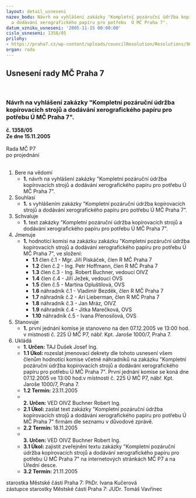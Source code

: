 ```yaml
---
layout: detail_usneseni
nazev_bodu: Návrh na vyhlášení zakázky "Kompletní pozáruční údržba kopírovacích strojů
  a dodávání xerografického papíru pro potřebu  Ú MČ Praha 7".
datum_vzniku_usneseni: '2005-11-15 00:00:00'
cislo_usneseni: 1358/05
prilohy:
- https://praha7.cz/wp-content/uploads/councilResolution/Resolutions/9017/60-v%c3%bdzva_do_2mil.doc
organ: rada
---
```

<div id="ucUsn_pList" class="usn">
	<span><h2>Usnesení rady MČ Praha 7 </h2>
<br></span><div class="standBody">
<span><h3>Návrh na vyhlášení zakázky "Kompletní pozáruční údržba kopírovacích strojů a dodávání xerografického papíru pro potřebu  Ú MČ Praha 7".</h3></span><div class="center">
		<strong>č. 1358/05</strong><br>
	</div>
<div class="center">
		<strong>Ze dne 15.11.2005</strong><br><br>
	</div>Rada MČ P7<br> po projednání<br><br><ol>
<li>Bere na vědomí<ul><li>
<strong>1.</strong> návrh na vyhlášení zakázky "Kompletní pozáruční údržba kopírovacích strojů a dodávání xerografického papíru pro potřebu  Ú MČ Praha 7".</li></ul>
</li>
<li>Souhlasí<ul><li>
<strong>1.</strong> s vyhlášením zakázky "Kompletní pozáruční údržba kopírovacích strojů a dodávání xerografického papíru pro potřebu  Ú MČ Praha 7". </li></ul>
</li>
<li>Schvaluje<ul><li>
<strong>1.</strong> text zakázky "Kompletní pozáruční údržba kopírovacích strojů a dodávání xerografického papíru pro potřebu  Ú MČ Praha 7".</li></ul>
</li>
<li>Jmenuje<ul><li>
<strong>1.</strong> hodnotící komisi na zakázku zakázku "Kompletní pozáruční údržba kopírovacích strojů a dodávání xerografického papíru pro potřebu  Ú MČ Praha 7", ve složení:<ul>
<li>
<strong>1.1</strong> člen č.1 - Mgr. Jiří Piskáček, člen R MČ Praha 7  </li>
<li>
<strong>1.2</strong> člen č.2 - Ing.  Petr Hoffmann, člen R MČ Praha 7   </li>
<li>
<strong>1.3</strong> člen č.3 - Ing. Robert Buchner, vedoucí OIVZ </li>
<li>
<strong>1.4</strong> člen č.4 - Jiří Ježek, vedoucí OVS</li>
<li>
<strong>1.5</strong> člen č.5 - Martina Opluštilová, OVS </li>
<li>
<strong>1.6</strong> náhradník č.1 - Vladimír Bezděk, člen R MČ Praha 7  </li>
<li>
<strong>1.7</strong> náhradník č.2 - Ari Lieberman, člen R MČ Praha 7  </li>
<li>
<strong>1.8</strong> náhradník č.3 - Jan Mráz, OIVZ</li>
<li>
<strong>1.9</strong> náhradník č.4 - Jitka Marečková, OVS </li>
<li>
<strong>1.10</strong> náhradník č.5 - Ivana Přenosilová, OVS   </li>
</ul>
</li></ul>
</li>
<li>Stanovuje<ul><li>
<strong>1.</strong> první jednání komise je stanoveno na den 07.12.2005 ve 13:00 hod. v místnosti č. 225 Ú MČ P7, nábř. Kpt. Jaroše 1000/7, Praha 7. </li></ul>
</li>
<li>Ukládá<ul>
<li>
<strong>1. Určen: </strong>TAJ Dušek Josef Ing.</li>
<li>
<strong>1.1 Úkol: </strong>rozeslat jmenovací dekrety dle tohoto usnesení všem členům hodnotící komise včetně náhradníků na zakázku "Kompletní pozáruční údržba kopírovacích strojů a dodávání xerografického papíru pro potřebu  Ú MČ Praha 7". První jednání komise se koná dne 07.12.2005 ve 13:00 hod.v místnosti č. 225 Ú MČ P7, nábř. Kpt. Jaroše 1000/7, Praha 7. </li>
<li>
<strong>1.2 Termín: </strong>23.11.2005</li>
<li>
<strong><br>2. Určen: </strong>VED OIVZ Buchner Robert Ing.</li>
<li>
<strong>2.1 Úkol: </strong>zaslat text zakázky "Kompletní pozáruční údržba kopírovacích strojů a dodávání xerografického papíru  pro potřebu Ú MČ Praha 7" firmám dle seznamu v důvodové zprávě.</li>
<li>
<strong>2.2 Termín: </strong>18.11.2005</li>
<li>
<strong><br>3. Určen: </strong>VED OIVZ Buchner Robert Ing.</li>
<li>
<strong>3.1 Úkol: </strong>zajistit zveřejnění textu zakázky "Kompletní pozáruční údržba kopírovacích strojů a dodávání xerografického papíru pro potřebu Ú MČ Praha 7" na internetových stránkách MČ P7 a na Úřední desce.</li>
<li>
<strong>3.2 Termín: </strong>21.11.2005</li>
</ul>
</li>
</ol>starostka Městské části Praha 7: PhDr. Ivana Kučerová<br>zástupce starostky Městské části Praha 7: JUDr. Tomáš Vavřinec 
</div>
</div>